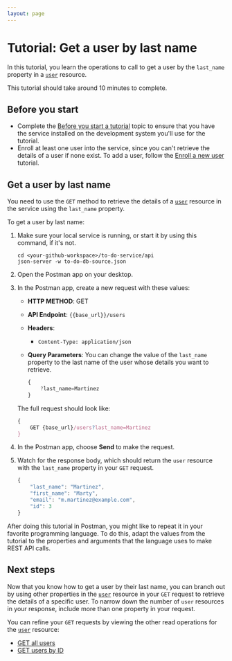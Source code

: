 ```yaml
---
layout: page
---
```


# Tutorial: Get a user by last name

In this tutorial, you learn the operations to call to get a user by the `last_name` property in a [`user`](../api/user.md) resource.

This tutorial should take around 10 minutes to complete.

## Before you start

- Complete the [Before you start a tutorial](../before-you-start-a-tutorial.md) topic to ensure that you have the service installed on the development system you'll use for the tutorial.
- Enroll at least one user into the service, since you can't retrieve the details of a user if none exist.
  To add a user, follow the [Enroll a new user](../tutorials/enroll-a-new-user.md) tutorial.

## Get a user by last name

You need to use the `GET` method to retrieve the details of a [`user`](../api/user.md) resource in the service using the `last_name` property.

To get a user by last name:

1. Make sure your local service is running, or start it by using this command, if it's not.

    ```shell
    cd <your-github-workspace>/to-do-service/api
    json-server -w to-do-db-source.json
    ```

2. Open the Postman app on your desktop.
3. In the Postman app, create a new request with these values:
    - **HTTP METHOD**: GET
    - **API Endpoint**: `{{base_url}}/users`
    - **Headers**:
        - `Content-Type: application/json`
    - **Query Parameters**:
        You can change the value of the `last_name` property to the last name of the user whose details you want to retrieve.

        ```js
        {
            ?last_name=Martinez
        }
        ```

    The full request should look like:

    ```js
    {
        GET {base_url}/users?last_name=Martinez
    }
    ```

4. In the Postman app, choose **Send** to make the request.
5. Watch for the response body, which should return the `user` resource with the `last_name` property in your `GET` request.

    ```js
    {
        "last_name": "Martinez",
        "first_name": "Marty",
        "email": "m.martinez@example.com",
        "id": 3
    }
    ```

After doing this tutorial in Postman, you might like to repeat it in your favorite programming language. To do this, adapt the values from the tutorial to the properties and arguments that the language uses to make REST API calls.

## Next steps

Now that you know how to get a user by their last name, you can branch out by using other properties in the [`user`](../api/user.md) resource in your `GET` request to retrieve the details of a specific user.
To narrow down the number of `user` resources in your response, include more than one property in your request.

You can refine your `GET` requests by viewing the other read operations for the [`user`](../api/user.md) resource:

- [GET all users](../api/users-get-all-users.md)
- [GET users by ID](../api/users-get-user-by-id.md)
